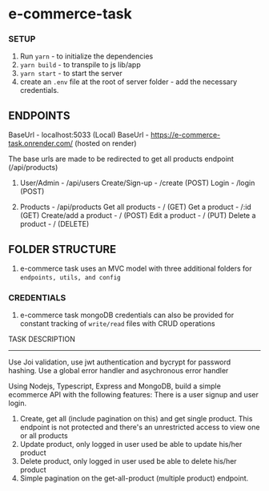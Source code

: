 # e-commerce-task
### SETUP

1. Run `yarn` - to initialize the dependencies
2. `yarn build` - to transpile to js lib/app
3. `yarn start` - to start the server
4. create an `.env` file at the root of server folder - add the necessary credentials.

## ENDPOINTS
BaseUrl - localhost:5033 (Local)
BaseUrl - https://e-commerce-task.onrender.com/  (hosted on render)

The base urls are made to be redirected to get all products endpoint (/api/products)

1. User/Admin -         /api/users
                Create/Sign-up - /create (POST)
                Login - /login           (POST)

2. Products -  /api/products
              Get all products -  /       (GET)
              Get a product -  /:id       (GET)
              Create/add a product - /    (POST)
              Edit a product -      /     (PUT)
              Delete a product -    /     (DELETE)


## FOLDER STRUCTURE

1. e-commerce task uses an MVC model with three additional folders for `endpoints, utils, and config`

### CREDENTIALS

1. e-commerce task mongoDB credentials can also be provided for constant tracking of `write/read` files with CRUD operations

TASK DESCRIPTION
************************************************************************

Use Joi validation, use jwt authentication and bycrypt for password hashing.
Use a global error handler and asychronous error handler


Using Nodejs, Typescript, Express and MongoDB, build a simple ecommerce API with the following features:
There is a user signup and user login.
1. Create, get all (include pagination on this) and get single product. This endpoint is not protected and there's an unrestricted access to view one or all products
2. Update product, only logged in user used be able to update his/her product
3. Delete product, only logged in user used be able to delete his/her product
4. Simple pagination on the get-all-product (multiple product) endpoint.


